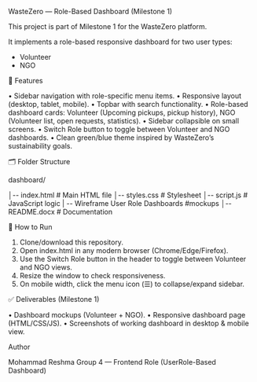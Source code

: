 WasteZero — Role-Based Dashboard (Milestone 1)

This project is part of Milestone 1 for the WasteZero platform.

It implements a role-based responsive dashboard for two user types:
- Volunteer
- NGO


📌 Features

•	Sidebar navigation with role-specific menu items.
•	Responsive layout (desktop, tablet, mobile).
•	Topbar with search functionality.
•	Role-based dashboard cards: Volunteer (Upcoming pickups, pickup history), NGO (Volunteer list, open requests, statistics).
•	Sidebar collapsible on small screens.
•	Switch Role button to toggle between Volunteer and NGO dashboards.
•	Clean green/blue theme inspired by WasteZero’s sustainability goals.


🗂️ Folder Structure

dashboard/

│-- index.html      # Main HTML file
│-- styles.css      # Stylesheet
│-- script.js       # JavaScript logic
| -- Wireframe User Role Dashboards  #mockups
│-- README.docx     # Documentation
 

🚀 How to Run

1.	Clone/download this repository.
2.	Open index.html in any modern browser (Chrome/Edge/Firefox).
3.	Use the Switch Role button in the header to toggle between Volunteer and NGO views.
4.	Resize the window to check responsiveness.
5.	On mobile width, click the menu icon (☰) to collapse/expand sidebar.

✅   Deliverables (Milestone 1)

•	Dashboard mockups (Volunteer + NGO).
•	Responsive dashboard page (HTML/CSS/JS).
•	Screenshots of working dashboard in desktop & mobile view.

Author

Mohammad Reshma
Group 4 — Frontend Role (UserRole-Based Dashboard)

